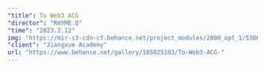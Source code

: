 ```yaml
---
"title": To Web3 ACG
"director": "RHYME.Q"
"time": "2023.2.12"
img: "https://mir-s3-cdn-cf.behance.net/project_modules/2800_opt_1/530692185825183.656a2fdfd56ed.png"
"client": "Jiangxue Academy"
url: "https://www.behance.net/gallery/185825183/To-Web3-ACG-"
---
```

